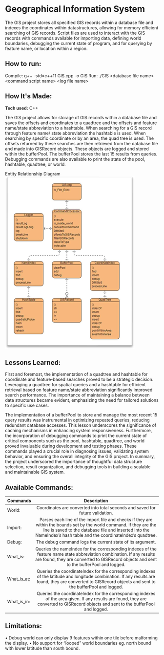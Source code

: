 # Geographical Information System
The GIS project stores all specified GIS records within a database file and indexes the coordinates within datastructures, allowing for memory efficient searching of GIS records. Script files are used to interact with the GIS records with commands available for importing data, defining world boundaries, debugging the current state of program, and for querying by feature name, or location within a region.

## How to run:
Compile:	g++ -std=c++11 GIS.cpp -o GIS
Run:	./GIS \<database file name\> \<command script name\> \<log file name\>


## How It's Made:

**Tech used:** C++

The GIS project allows for storage of GIS records within a database file and saves the offsets and coordinates to a quadtree and the offsets and feature name/state abbreviation to a hashtable. When searching for a GIS record through feature name/ state abbreviation the hashtable is used. When searching by specific coordinate or by an area, the quad tree is used. The offsets returned by these searches are then retrieved from the database file and made into GISRecord objects. These objects are logged and stored within the bufferPool. The bufferPool stores the last 15 results from queries. Debugging commands are also available to print the state of the pool, hashtable, quadtree, or world.

Entity Relationship Diagram
![Alt text](image.png)

## Lessons Learned:

First and foremost, the implementation of a quadtree and hashtable for coordinate and feature-based searches proved to be a strategic decision. Leveraging a quadtree for spatial queries and a hashtable for efficient retrieval based on feature name/state abbreviation significantly improved search performance. The importance of maintaining a balance between data structures became evident, emphasizing the need for tailored solutions to specific use cases. 

The implementation of a bufferPool to store and manage the most recent 15 query results was instrumental in optimizing repeated queries, reducing redundant database accesses. This lesson underscores the significance of caching mechanisms in enhancing system responsiveness. Furthermore, the incorporation of debugging commands to print the current state of critical components such as the pool, hashtable, quadtree, and world proved invaluable during development and testing phases. These commands played a crucial role in diagnosing issues, validating system behavior, and ensuring the overall integrity of the GIS project. In summary, the project underscored the importance of thoughtful data structure selection, result organization, and debugging tools in building a scalable and maintainable GIS system.

## Available Commands:
| Commands        | Description           |
| ------------- |:------------------------------------------------------------------------------:|
| World:        | Coordinates are converted into total seconds and saved for future validation. |
| Import:       | Parses each line of the import file and checks if they are within the bounds set by the world command. If they are the line is saved to the database file and inserted into the NameIndex’s hash table and the coordinateIndex’s quadtree. |
| Debug:        | The debug command logs the current state of its argument.      |
| What_is:      | Queries the nameIndex for the corresponding indexes of the feature name state abbreviation combination. If any results are found, they are converted to GISRecord objects and sent to the bufferPool and logged. |
| What_is_at:   | Queries the coordinateIndex for the corresponding indexes of the latitude and longitude combination. If any results are found, they are converted to GISRecord objects and sent to the bufferPool and logged.      |
| What_is_in:   | Queries the coordinateIndex for the corresponding indexes of the area given. If any results are found, they are converted to GISRecord objects and sent to the bufferPool and logged. |

## Limitations:

•	Debug world can only display 9 features within one tile before malforming the display.
•	No support for “looped” world boundaries eg. north bound with lower latitude than south bound.
